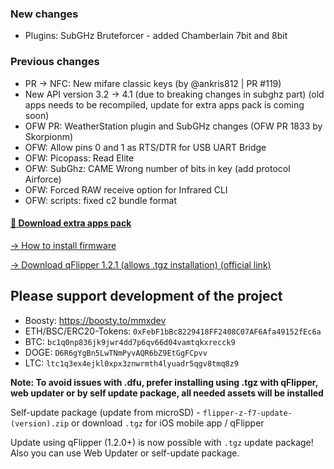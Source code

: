 ### New changes
* Plugins: SubGHz Bruteforcer - added Chamberlain 7bit and 8bit
### Previous changes
* PR -> NFC: New mifare classic keys (by @ankris812 | PR #119)
* New API version 3.2 -> 4.1 (due to breaking changes in subghz part) (old apps needs to be recompiled, update for extra apps pack is coming soon)
* OFW PR: WeatherStation plugin and SubGHz changes (OFW PR 1833 by Skorpionm)
* OFW: Allow pins 0 and 1 as RTS/DTR for USB UART Bridge
* OFW: Picopass: Read Elite
* OFW: SubGhz: CAME Wrong number of bits in key (add protocol Airforce)
* OFW: Forced RAW receive option for Infrared CLI 
* OFW: scripts: fixed c2 bundle format

#### [🎲 Download extra apps pack](https://download-directory.github.io/?url=https://github.com/UberGuidoZ/Flipper/tree/main/Applications/Unleashed)

[-> How to install firmware](https://github.com/DarkFlippers/unleashed-firmware/blob/dev/documentation/HowToInstall.md)

[-> Download qFlipper 1.2.1 (allows .tgz installation) (official link)](https://update.flipperzero.one/builds/qFlipper/1.2.1/)

## Please support development of the project
* Boosty: https://boosty.to/mmxdev
* ETH/BSC/ERC20-Tokens: `0xFebF1bBc8229418FF2408C07AF6Afa49152fEc6a`
* BTC: `bc1q0np836jk9jwr4dd7p6qv66d04vamtqkxrecck9`
* DOGE: `D6R6gYgBn5LwTNmPyvAQR6bZ9EtGgFCpvv`
* LTC: `ltc1q3ex4ejkl0xpx3znwrmth4lyuadr5qgv8tmq8z9`

**Note: To avoid issues with .dfu, prefer installing using .tgz with qFlipper, web updater or by self update package, all needed assets will be installed**

Self-update package (update from microSD) - `flipper-z-f7-update-(version).zip` or download `.tgz` for iOS mobile app / qFlipper

Update using qFlipper (1.2.0+) is now possible with `.tgz` update package! Also you can use Web Updater or self-update package.

